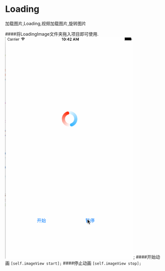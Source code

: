 # Loading
加载图片,Loading,视频加载图片,旋转图片

####将LoadingImage文件夹拖入项目即可使用.
![2](https://github.com/shibiao/Loading/blob/master/2.gif);
####开始动画
`
[self.imageView start];
`
####停止动画
`
[self.imageView stop];
`
